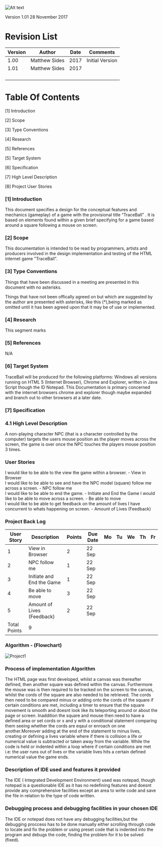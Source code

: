 ![Alt text](https://github.com/matthewsides/Project01-TraceBall/blob/master/traceballprojectlogo.png?raw=true "Optional Title")

  Version 1.01  28 November 2017
     

# Revision List

| Version     | Author          | Date                 | Comments                       |
|-------------|-----------------|----------------------|--------------------------------|
| 1.00        |  Matthew Sides  |              2017    | Initial Version                |
| 1.01        |  Matthew Sides  |              2017    |                                | 
|             |                 |                      |                                | 
|             |                 |                      |                                |
|             |                 |                      |                                |
|                                                                                       |                         


# Table Of Contents

[1] Introduction 

[2] Scope

[3] Type Conventions
     
[4]  Research

[5] References 

[5] Target System 

[6] Specification 

[7] High Level Description 

[8] Project User Stories



### [1] Introduction

This document specifies a design for the conceptual features and mechanics (gameplay) of a game with the provisional title “TraceBall” . It is based on elements found within a given brief specifying for a game based around a square following a mouse on screen.  

### [2] Scope

This documentation is intended to be read by programmers, artists and producers involved in the design implementation and testing of the HTML internet game "TraceBall".

### [3] Type Conventions

Things that have been discussed in a meeting are presented in this document with no asterisks.

Things that have not been offically agreed on but which are suggested by the author are presented with asterisks, like this (*),being marked as omitted until it has been agreed upon that it may be of use or implemented.

### [4] Research

This segment marks 

### [5] References

N/A


### [6] Target System
TraceBall will be produced for the following platforms: Windows all versions running on HTML 5 (Internet Browser), Chrome and Explorer, written in Java Script though the ID Notepad. This Documentation is primary concerned with the internet browsers chrome and explorer though maybe expanded and branch out to other browsers at a later date.

### [7] Specification 

### 4.1 High Level Description 

A non-playing character NPC (that is a character controlled by the computer) targets the users mouse position as the player moves across the screen, the game is over once the NPC touches the players mouse position 3 times. 


### User Stories

I would like to be able to the view the game within a browser. -  View in Browser  
I would like to be able to see and have the NPC model (square) follow me across a screen. - NPC follow me  
I would like to be able to end the game. - Initiate and End the Game 
I would like to be able to move across a screen. - Be able to move    
I would like to be able to get feedback on the amount of lives I have concurrent to whats happening on screen. - Amount of Lives (Feedback) 

### Project Back Log

| User Story  | Description                  | Points | Due Date | Mo | Tu | We | Th | Fr |
|-------------|------------------------------|--------|----------|----|----|----|----|----|
| 1           | View in Browser              | 2      |22 Sep    |    |    |    |    |    |
| 2           | NPC follow me                | 1      |22 Sep    |    |    |    |    |    |
| 3           | Initiate and End the Game    | 1      |22 Sep    |    |    |    |    |    |
| 4           | Be able to move              | 3      |22 Sep    |    |    |    |    |    |
| 5           | Amount of Lives (Feedback)   | 2      |22 Sep    |    |    |    |    |    |
| Total Points| 9                 |


### Algorithm - (Flowchart)

<img src="Project01/FlowChartP1.jpg" alt="Project1"
     title="Project1" />
     
### Process of implementation Algorithm

The HTML page was first developed, whilst a canvas was thereafter defined, then another square was defined within the canvas. Furthermore the mouse was is then required to be tracked on the screen to the canvas, whilst the cords of the square are also needed to be retrieved. The cords then need to be compared minus or adding onto the cords of the square if certain conditions are met, including a timer to ensure that the square movement is smooth and doesnt look like its teleporting around or about the page or screen. Inaddition the square and mouse then need to have a defined area or set cords or x and y with a conditional statement comparing them seeing whether the cords are eqaul or enroach on one another.Moreover adding at the end of the statement to minus lives, creating or defining a lives variable where if there is collision a life or numerical value is subtracted or taken away from the variable. While the code is held or indented within a loop where if certain conditions are met i.e: the user runs out of lives or the variable lives hits a certain defined numerical value the game ends.

### Description of IDE used and features it provided

The IDE ( Integrated Development Environment) used was notepad, though notepad is a questionable IDE as it has no redefining features and doesnt provide any comprehensive facilities except an area to write code and save the file in relation to the type of code written.

### Debugging process and debugging facilities in your chosen IDE

The IDE or notepad does not have any debugging facilities,but the debugging proccess has to be done manually either scrolling through code to locate and fix the problem or using preset code that is indented into the program and debugs the code, finding the problem for it to be solved (fixed).
